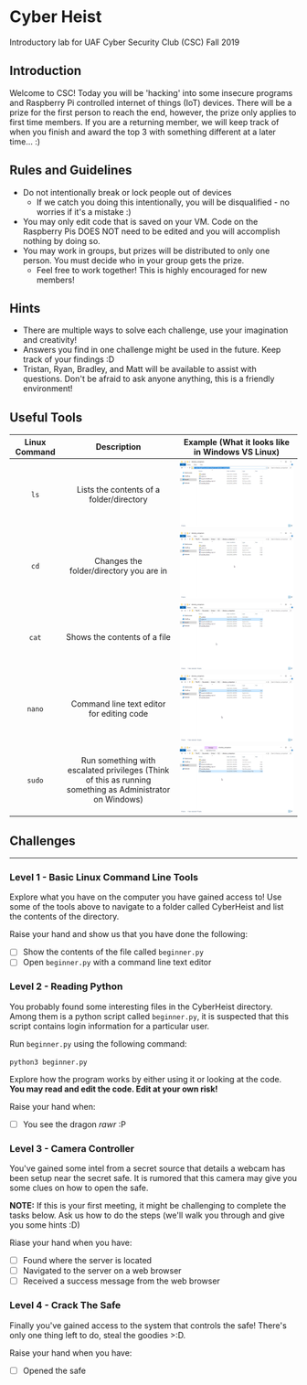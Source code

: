 # Cyber Heist
Introductory lab for UAF Cyber Security Club (CSC) Fall 2019

## Introduction
Welcome to CSC! Today you will be 'hacking' into some insecure programs and Raspberry Pi controlled internet of things (IoT) devices. There will be a prize for the first person to reach the end, however, the prize only applies to first time members. If you are a returning member, we will keep track of when you finish and award the top 3 with something different at a later time... :)

## Rules and Guidelines
* Do not intentionally break or lock people out of devices
  * If we catch you doing this intentionally, you will be disqualified - no worries if it's a mistake :)
* You may only edit code that is saved on your VM. Code on the Raspberry Pis DOES NOT need to be edited and you will accomplish nothing by doing so.
* You may work in groups, but prizes will be distributed to only one person. You must decide who in your group gets the prize.
  * Feel free to work together! This is highly encouraged for new members!
  
## Hints
* There are multiple ways to solve each challenge, use your imagination and creativity!
* Answers you find in one challenge might be used in the future. Keep track of your findings :D
* Tristan, Ryan, Bradley, and Matt will be available to assist with questions. Don't be afraid to ask anyone anything, this is a friendly environment!

## Useful Tools

| Linux Command 	|                                                Description                                               	| Example (What it looks like in Windows VS Linux) 	|
|:-------------:	|:--------------------------------------------------------------------------------------------------------:	|:------------------------------------------------:	|
|       `ls`      	|                                 Lists the contents of a folder/directory                                 	|   ![](lswin.PNG)                                               	|
|       `cd`      	|                                  Changes the folder/directory you are in                                 	|   ![](cdwin.gif)                                               	|
|      `cat`      	|                                       Shows the contents of a file                                       	|   ![](catwin.gif)                                              	|
|      `nano`     	|                                 Command line text editor for editing code                                	|   ![](nanowin.gif)                                               	|
|      `sudo`     	| Run something with escalated privileges (Think of this as running something as Administrator on Windows) 	|   ![](sudowin.gif)                                              	|

## Challenges
___
### Level 1 - Basic Linux Command Line Tools
Explore what you have on the computer you have gained access to! Use some of the tools above to navigate to a folder called CyberHeist and list the contents of the directory.

Raise your hand and show us that you have done the following:
- [ ] Show the contents of the file called `beginner.py`
- [ ] Open `beginner.py` with a command line text editor
### Level 2 - Reading Python
You probably found some interesting files in the CyberHeist directory. Among them is a python script called `beginner.py`, it is suspected that this script contains login information for a particular user.

Run `beginner.py` using the following command:

`python3 beginner.py`

Explore how the program works by either using it or looking at the code. **You may read and edit the code. Edit at your own risk!**

Raise your hand when:
- [ ] You see the dragon *rawr* :P
### Level 3 - Camera Controller
You've gained some intel from a secret source that details a webcam has been setup near the secret safe. It is rumored that this camera may give you some clues on how to open the safe.

**NOTE:** If this is your first meeting, it might be challenging to complete the tasks below. Ask us how to do the steps (we'll walk you through and give you some hints :D)

Riase your hand when you have:
- [ ] Found where the server is located
- [ ] Navigated to the server on a web browser
- [ ] Received a success message from the web browser

### Level 4 - Crack The Safe
Finally you've gained access to the system that controls the safe! There's only one thing left to do, steal the goodies >:D.

Raise your hand when you have:
- [ ] Opened the safe

